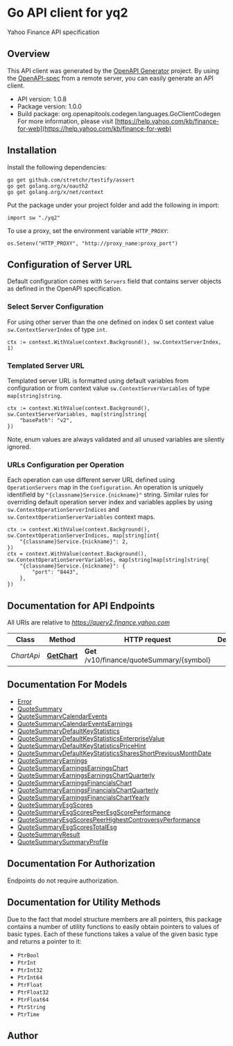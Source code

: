 # Go API client for yq2

Yahoo Finance API specification

## Overview
This API client was generated by the [OpenAPI Generator](https://openapi-generator.tech) project.  By using the [OpenAPI-spec](https://www.openapis.org/) from a remote server, you can easily generate an API client.

- API version: 1.0.8
- Package version: 1.0.0
- Build package: org.openapitools.codegen.languages.GoClientCodegen
For more information, please visit [https://help.yahoo.com/kb/finance-for-web](https://help.yahoo.com/kb/finance-for-web)

## Installation

Install the following dependencies:

```shell
go get github.com/stretchr/testify/assert
go get golang.org/x/oauth2
go get golang.org/x/net/context
```

Put the package under your project folder and add the following in import:

```golang
import sw "./yq2"
```

To use a proxy, set the environment variable `HTTP_PROXY`:

```golang
os.Setenv("HTTP_PROXY", "http://proxy_name:proxy_port")
```

## Configuration of Server URL

Default configuration comes with `Servers` field that contains server objects as defined in the OpenAPI specification.

### Select Server Configuration

For using other server than the one defined on index 0 set context value `sw.ContextServerIndex` of type `int`.

```golang
ctx := context.WithValue(context.Background(), sw.ContextServerIndex, 1)
```

### Templated Server URL

Templated server URL is formatted using default variables from configuration or from context value `sw.ContextServerVariables` of type `map[string]string`.

```golang
ctx := context.WithValue(context.Background(), sw.ContextServerVariables, map[string]string{
	"basePath": "v2",
})
```

Note, enum values are always validated and all unused variables are silently ignored.

### URLs Configuration per Operation

Each operation can use different server URL defined using `OperationServers` map in the `Configuration`.
An operation is uniquely identifield by `"{classname}Service.{nickname}"` string.
Similar rules for overriding default operation server index and variables applies by using `sw.ContextOperationServerIndices` and `sw.ContextOperationServerVariables` context maps.

```
ctx := context.WithValue(context.Background(), sw.ContextOperationServerIndices, map[string]int{
	"{classname}Service.{nickname}": 2,
})
ctx = context.WithValue(context.Background(), sw.ContextOperationServerVariables, map[string]map[string]string{
	"{classname}Service.{nickname}": {
		"port": "8443",
	},
})
```

## Documentation for API Endpoints

All URIs are relative to *https://query2.finance.yahoo.com*

Class | Method | HTTP request | Description
------------ | ------------- | ------------- | -------------
*ChartApi* | [**GetChart**](docs/ChartApi.md#getchart) | **Get** /v10/finance/quoteSummary/{symbol} | 


## Documentation For Models

 - [Error](docs/Error.md)
 - [QuoteSummary](docs/QuoteSummary.md)
 - [QuoteSummaryCalendarEvents](docs/QuoteSummaryCalendarEvents.md)
 - [QuoteSummaryCalendarEventsEarnings](docs/QuoteSummaryCalendarEventsEarnings.md)
 - [QuoteSummaryDefaultKeyStatistics](docs/QuoteSummaryDefaultKeyStatistics.md)
 - [QuoteSummaryDefaultKeyStatisticsEnterpriseValue](docs/QuoteSummaryDefaultKeyStatisticsEnterpriseValue.md)
 - [QuoteSummaryDefaultKeyStatisticsPriceHint](docs/QuoteSummaryDefaultKeyStatisticsPriceHint.md)
 - [QuoteSummaryDefaultKeyStatisticsSharesShortPreviousMonthDate](docs/QuoteSummaryDefaultKeyStatisticsSharesShortPreviousMonthDate.md)
 - [QuoteSummaryEarnings](docs/QuoteSummaryEarnings.md)
 - [QuoteSummaryEarningsEarningsChart](docs/QuoteSummaryEarningsEarningsChart.md)
 - [QuoteSummaryEarningsEarningsChartQuarterly](docs/QuoteSummaryEarningsEarningsChartQuarterly.md)
 - [QuoteSummaryEarningsFinancialsChart](docs/QuoteSummaryEarningsFinancialsChart.md)
 - [QuoteSummaryEarningsFinancialsChartQuarterly](docs/QuoteSummaryEarningsFinancialsChartQuarterly.md)
 - [QuoteSummaryEarningsFinancialsChartYearly](docs/QuoteSummaryEarningsFinancialsChartYearly.md)
 - [QuoteSummaryEsgScores](docs/QuoteSummaryEsgScores.md)
 - [QuoteSummaryEsgScoresPeerEsgScorePerformance](docs/QuoteSummaryEsgScoresPeerEsgScorePerformance.md)
 - [QuoteSummaryEsgScoresPeerHighestControversyPerformance](docs/QuoteSummaryEsgScoresPeerHighestControversyPerformance.md)
 - [QuoteSummaryEsgScoresTotalEsg](docs/QuoteSummaryEsgScoresTotalEsg.md)
 - [QuoteSummaryResult](docs/QuoteSummaryResult.md)
 - [QuoteSummarySummaryProfile](docs/QuoteSummarySummaryProfile.md)


## Documentation For Authorization

 Endpoints do not require authorization.


## Documentation for Utility Methods

Due to the fact that model structure members are all pointers, this package contains
a number of utility functions to easily obtain pointers to values of basic types.
Each of these functions takes a value of the given basic type and returns a pointer to it:

* `PtrBool`
* `PtrInt`
* `PtrInt32`
* `PtrInt64`
* `PtrFloat`
* `PtrFloat32`
* `PtrFloat64`
* `PtrString`
* `PtrTime`

## Author



